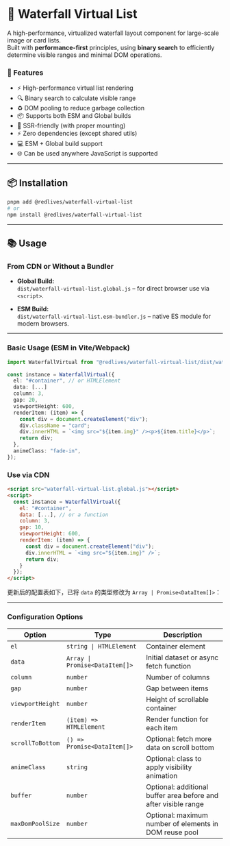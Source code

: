 # 🌊 Waterfall Virtual List

A high-performance, virtualized waterfall layout component for large-scale image or card lists.  
Built with **performance-first** principles, using **binary search** to efficiently determine visible ranges and minimal DOM operations.

### 🧠 Features

* ⚡ High-performance virtual list rendering
* 🔍 Binary search to calculate visible range
* ♻️ DOM pooling to reduce garbage collection
* 📦 Supports both ESM and Global builds
* 🤝 SSR-friendly (with proper mounting)
* ⚡ Zero dependencies (except shared utils)
* 💻 ESM + Global build support
* 🌐 Can be used anywhere JavaScript is supported

---

## 📦 Installation

```bash
pnpm add @redlives/waterfall-virtual-list
# or
npm install @redlives/waterfall-virtual-list
````

---

## 📚 Usage

### From CDN or Without a Bundler

- **Global Build:**  
  `dist/waterfall-virtual-list.global.js` – for direct browser use via `<script>`.

- **ESM Build:**  
  `dist/waterfall-virtual-list.esm-bundler.js` – native ES module for modern browsers.


---

### Basic Usage (ESM in Vite/Webpack)

```ts
import WaterfallVirtual from "@redlives/waterfall-virtual-list/dist/waterfall-virtual-list.esm-bundler.js";

const instance = WaterfallVirtual({
  el: "#container", // or HTMLElement
  data: [...]
  column: 3,
  gap: 20,
  viewportHeight: 600,
  renderItem: (item) => {
    const div = document.createElement("div");
    div.className = "card";
    div.innerHTML = `<img src="${item.img}" /><p>${item.title}</p>`;
    return div;
  },
  animeClass: "fade-in",
});
```

### Use via CDN

```html
<script src="waterfall-virtual-list.global.js"></script>
<script>
  const instance = WaterfallVirtual({
    el: "#container",
    data: [...], // or a function
    column: 3,
    gap: 10,
    viewportHeight: 600,
    renderItem: (item) => {
      const div = document.createElement("div");
      div.innerHTML = `<img src="${item.img}" />`;
      return div;
    }
  });
</script>
```

更新后的配置表如下，已将 `data` 的类型修改为 `Array | Promise<DataItem[]>`：

---

### Configuration Options

| Option           | Type                           | Description                                                     |
| ---------------- | ------------------------------ | --------------------------------------------------------------- |
| `el`             | `string \| HTMLElement`        | Container element                                               |
| `data`           | `Array \| Promise<DataItem[]>` | Initial dataset or async fetch function                         |
| `column`         | `number`                       | Number of columns                                               |
| `gap`            | `number`                       | Gap between items                                               |
| `viewportHeight` | `number`                       | Height of scrollable container                                  |
| `renderItem`     | `(item) => HTMLElement`        | Render function for each item                                   |
| `scrollToBottom` | `() => Promise<DataItem[]>`    | Optional: fetch more data on scroll bottom                      |
| `animeClass`     | `string`                       | Optional: class to apply visibility animation                   |
| `buffer`         | `number`                       | Optional: additional buffer area before and after visible range |
| `maxDomPoolSize` | `number`                       | Optional: maximum number of elements in DOM reuse pool          |
